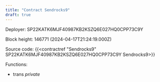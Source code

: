 ```yaml
---
title: "Contract Sendrocks9"
draft: true
---
```

Deployer: SP22KATK6MJF40987KB2KSZQ6E027HQ0CPP73C9Y


 



Block height: 146771 (2024-04-17T21:24:19.000Z)

Source code: {{<contractref "Sendrocks9" SP22KATK6MJF40987KB2KSZQ6E027HQ0CPP73C9Y Sendrocks9>}}

Functions:

* trans _private_

